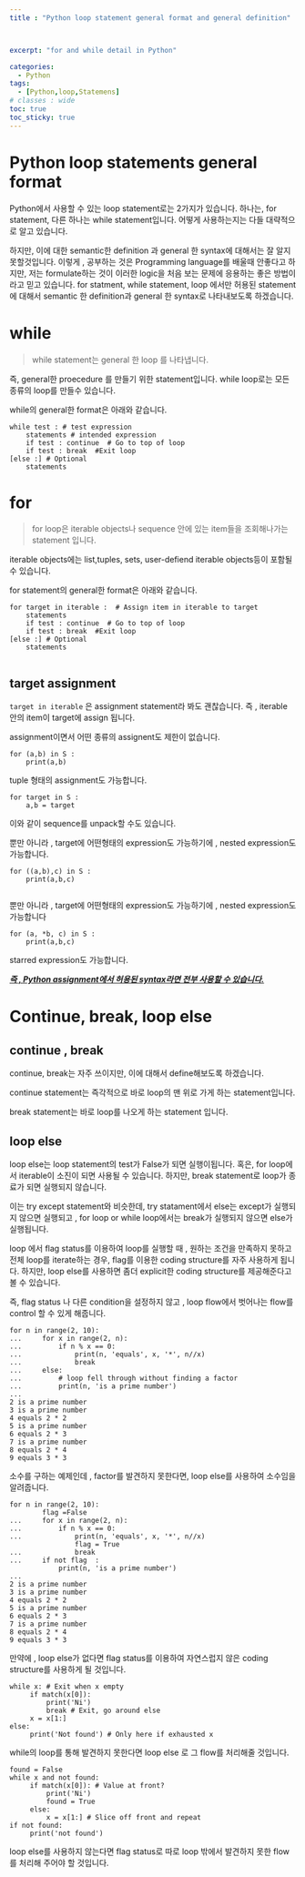 ```yaml
---
title : "Python loop statement general format and general definition"



excerpt: "for and while detail in Python"

categories:
  - Python
tags:
  - [Python,loop,Statemens]
# classes : wide
toc: true
toc_sticky: true
---
```

# Python loop statements general format

Python에서 사용할 수 있는  loop statement로는 2가지가 있습니다. 하나는, for statement, 다른 하나는 while statement입니다. 어떻게 사용하는지는 다들 대략적으로 알고 있습니다. 

하지만, 이에 대한 semantic한 definition 과 general 한 syntax에 대해서는 잘 알지 못할것입니다. 이렇게 , 공부하는 것은 Programming language를 배울때 안좋다고 하지만, 저는 formulate하는 것이 이러한 logic을 처음 보는 문제에 응용하는 좋은 방법이라고 믿고 있습니다. for statment, while statement, loop 에서만 허용된 statement에 대해서 semantic 한 definition과 general 한 syntax로 나타내보도록 하겠습니다.





# while

> while statement는 general 한 loop 를 나타냅니다. 

즉, general한 proecedure 를 만들기 위한 statement입니다. while loop로는 모든 종류의 loop를 만들수 있습니다. 

while의 general한 format은 아래와 같습니다.

```
while test : # test expression
	statements # intended expression
	if test : continue  # Go to top of loop
	if test : break  #Exit loop
[else :] # Optional
	statements
```





# for

> for loop은 iterable objects나 sequence 안에 있는 item들을 조회해나가는 statement 입니다.

iterable objects에는 list,tuples, sets, user-defiend iterable objects등이 포함될 수 있습니다.

for statement의 general한 format은 아래와 같습니다.

```
for target in iterable :  # Assign item in iterable to target
	statements
	if test : continue  # Go to top of loop
	if test : break  #Exit loop
[else :] # Optional
	statements
	
```

## target assignment

`target in iterable`  은 assignment statement라 봐도 괜찮습니다. 즉 , iterable 안의 item이 target에 assign 됩니다.

assignment이면서 어떤 종류의 assignent도 제한이 없습니다.



```
for (a,b) in S :
	print(a,b)
```

tuple 형태의 assignment도 가능합니다.

```
for target in S :
	a,b = target
```

이와 같이 sequence를 unpack할 수도 있습니다.

뿐만 아니라 , target에 어떤형태의 expression도 가능하기에 , nested expression도 가능합니다.

```
for ((a,b),c) in S :
	print(a,b,c)
	
```

뿐만 아니라 , target에 어떤형태의 expression도 가능하기에 , nested expression도 가능합니다





```
for (a, *b, c) in S :
	print(a,b,c)
```

starred expression도 가능합니다.



***<u>즉 , Python assignment에서 허용된 syntax라면 전부 사용할 수 있습니다.</u>***

# Continue, break, loop else

## continue , break

continue, break는 자주 쓰이지만, 이에 대해서 define해보도록 하겠습니다.

continue statement는 즉각적으로 바로 loop의 맨 위로 가게 하는 statement입니다.

break statement는 바로 loop를 나오게 하는 statement 입니다. 

## loop else

loop else는 loop statement의 test가 False가 되면 실행이됩니다.  혹은, for loop에서 iterable이 소진이 되면 사용될 수 있습니다. 하지만, break statement로 loop가 종료가 되면 실행되지 않습니다.

이는 try except statement와 비슷한데, try statament에서 else는 except가 실행되지 않으면 실행되고 , for loop or while loop에서는 break가 실행되지 않으면 else가 실행됩니다.

loop 에서 flag status를 이용하여 loop를 실행할 때 , 원하는 조건을 만족하지 못하고 전체 loop를 iterate하는 경우, flag를 이용한 coding structure를 자주 사용하게 됩니다. 하지만, loop else를 사용하면 좀더 explicit한 coding structure를 제공해준다고 볼 수 있습니다.

즉, flag status 나 다른 condition을 설정하지 않고 , loop flow에서 벗어나는 flow를 control 할 수 있게 해줍니다.

```
for n in range(2, 10):
...     for x in range(2, n):
...         if n % x == 0:
...             print(n, 'equals', x, '*', n//x)
...             break
...     else:
...         # loop fell through without finding a factor
...         print(n, 'is a prime number')
...
2 is a prime number
3 is a prime number
4 equals 2 * 2
5 is a prime number
6 equals 2 * 3
7 is a prime number
8 equals 2 * 4
9 equals 3 * 3
```

소수를 구하는 예제인데 , factor를 발견하지 못한다면, loop else를 사용하여 소수임을 알려줍니다.

```
for n in range(2, 10):
		flag =False
...     for x in range(2, n):
...         if n % x == 0:
...             print(n, 'equals', x, '*', n//x)
				flag = True
...             break
...     if not flag  :
			print(n, 'is a prime number')
...
2 is a prime number
3 is a prime number
4 equals 2 * 2
5 is a prime number
6 equals 2 * 3
7 is a prime number
8 equals 2 * 4
9 equals 3 * 3
```

만약에 , loop else가 없다면 flag status를 이용하여 자연스럽지 않은 coding structure를 사용하게 될 것입니다.

```
while x: # Exit when x empty
     if match(x[0]):
         print('Ni')
         break # Exit, go around else
     x = x[1:]
else:
     print('Not found') # Only here if exhausted x
```

while의 loop를 통해 발견하지 못한다면 loop else 로 그 flow를 처리해줄 것입니다.

```
found = False
while x and not found:
     if match(x[0]): # Value at front?
         print('Ni')
         found = True
     else:
         x = x[1:] # Slice off front and repeat
if not found:
     print('not found')	
```

loop else를 사용하지 않는다면 flag status로 따로 loop 밖에서 발견하지 못한  flow를 처리해 주어야 할 것입니다.

